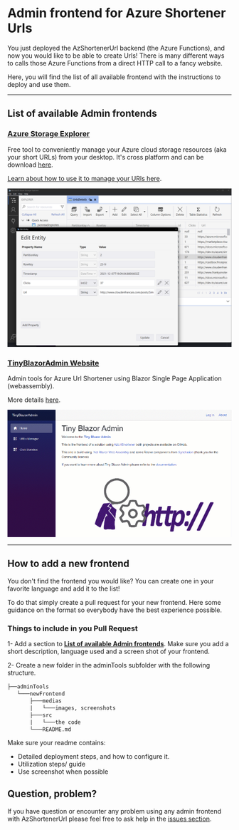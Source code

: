 # Admin frontend for Azure Shortener Urls

You just deployed the AzShortenerUrl backend (the Azure Functions), and now you would like to be able to create Urls! There is many different ways to calls those Azure Functions from a direct HTTP call to a fancy website. 

Here, you will find the list of all available frontend with the instructions to deploy and use them.

---

## List of available Admin frontends

###  [Azure Storage Explorer](https://azure.microsoft.com/en-us/products/storage/storage-explorer/)

Free tool to conveniently manage your Azure cloud storage resources (aka your short URLs) from your desktop. It's cross platform and can be download [here](https://azure.microsoft.com/en-us/products/storage/storage-explorer/).

[Learn about how to use it to manage your URls here](/doc/howto-use-azure-storage-explorer.md).

![Azure Storage Explorer interface](/medias/azure-storage-explorer.png)



###  [TinyBlazorAdmin Website](https://github.com/FBoucher/TinyBlazorAdmin)
Admin tools for Azure Url Shortener using Blazor Single Page Application (webassembly).

More details [here](https://github.com/FBoucher/TinyBlazorAdmin).

![Tiny Blazor Admin looks](../medias/TinyBlazorAdmin.gif)


---

## How to add a new frontend

You don't find the frontend you would like? You can create one in your favorite language and add it to the list!

To do that simply create a pull request for your new frontend. Here some guidance on the format so everybody have the best experience possible.

### Things to include in you Pull Request

1- Add a section to **[List of available Admin frontends](#list-of-available-admin-frontends)**. Make sure you add a short description, language used and a screen shot of your frontend.

2- Create a new folder in the adminTools subfolder with the following structure.

```
├──adminTools
   └───newFrontend
       ├───medias
       |   └───images, screenshots
       ├───src
       |   └───the code
       └───README.md
```

Make sure your readme contains:
- Detailed deployment steps, and how to configure it.
- Utilization steps/ guide
- Use screenshot when possible


## Question, problem?

If you have question or encounter any problem using any admin frontend with AzShortenerUrl please feel free to ask help in the [issues section](https://github.com/FBoucher/AzUrlShortener/issues).

